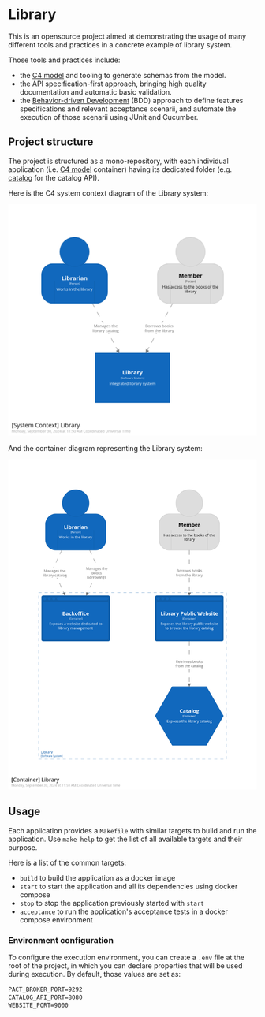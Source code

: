 # Library

This is an opensource project aimed at demonstrating the usage of many different tools and practices in a concrete
example of library system.

Those tools and practices include:

- the [C4 model](https://c4model.com/) and tooling to generate schemas from the model.
- the API specification-first approach, bringing high quality documentation and automatic basic validation.
- the [Behavior-driven Development](https://en.wikipedia.org/wiki/Behavior-driven_development) (BDD) approach to define
  features specifications and relevant acceptance scenarii, and automate the execution of those scenarii using JUnit and
  Cucumber.

## Project structure

The project is structured as a mono-repository, with each individual application (i.e. [C4 model](https://c4model.com/)
container) having its dedicated folder (e.g. [catalog](./catalog) for the catalog API).

Here is the C4 system context diagram of the Library system:

![Library system context](doc/architecture/c4/Library-Context.png)

And the container diagram representing the Library system:

![Library containers](doc/architecture/c4/Library-Containers.png)

## Usage

Each application provides a `Makefile` with similar targets to build and run the application. Use `make help` to get the
list of all available targets and their purpose.

Here is a list of the common targets:

- `build` to build the application as a docker image
- `start` to start the application and all its dependencies using docker compose
- `stop` to stop the application previously started with `start`
- `acceptance` to run the application's acceptance tests in a docker compose environment

### Environment configuration

To configure the execution environment, you can create a `.env` file at the root of the project, in which you can declare
properties that will be used during execution. By default, those values are set as:

```properties
PACT_BROKER_PORT=9292
CATALOG_API_PORT=8080
WEBSITE_PORT=9000
```

